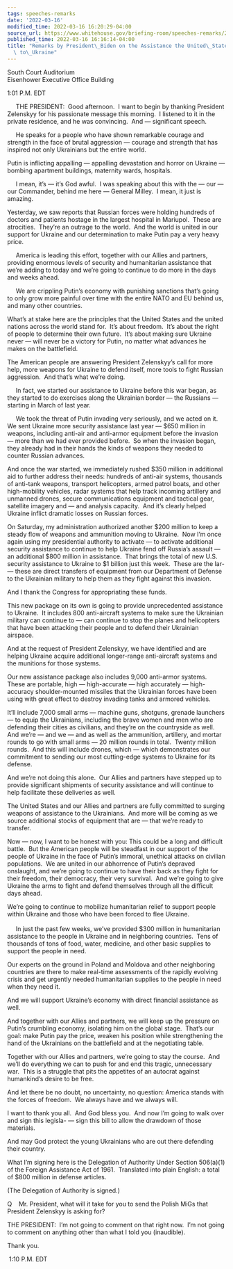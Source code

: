 ```yaml
---
tags: speeches-remarks
date: '2022-03-16'
modified_time: 2022-03-16 16:20:29-04:00
source_url: https://www.whitehouse.gov/briefing-room/speeches-remarks/2022/03/16/remarks-by-president-biden-on-the-assistance-the-united-states-is-providing-to-ukraine/
published_time: 2022-03-16 16:16:14-04:00
title: "Remarks by President\_Biden on the Assistance the United\_States is Providing\
  \ to\_Ukraine"
---
```

 
South Court Auditorium  
Eisenhower Executive Office Building

1:01 P.M. EDT

     THE PRESIDENT:  Good afternoon.  I want to begin by thanking
President Zelenskyy for his passionate message this morning.  I listened
to it in the private residence, and he was convincing.  And —
significant speech.  
  
     He speaks for a people who have shown remarkable courage and
strength in the face of brutal aggression — courage and strength that
has inspired not only Ukrainians but the entire world. 

Putin is inflicting appalling — appalling devastation and horror on
Ukraine — bombing apartment buildings, maternity wards, hospitals.   
  
     I mean, it’s — it’s God awful.  I was speaking about this with the
— our — our Commander, behind me here — General Milley.  I mean, it just
is amazing.

Yesterday, we saw reports that Russian forces were holding hundreds of
doctors and patients hostage in the largest hospital in Mariupol.  These
are atrocities.  They’re an outrage to the world.  And the world is
united in our support for Ukraine and our determination to make Putin
pay a very heavy price.  
  
     America is leading this effort, together with our Allies and
partners, providing enormous levels of security and humanitarian
assistance that we’re adding to today and we’re going to continue to do
more in the days and weeks ahead.  
  
     We are crippling Putin’s economy with punishing sanctions that’s
going to only grow more painful over time with the entire NATO and EU
behind us, and many other countries.

What’s at stake here are the principles that the United States and the
united nations across the world stand for.  It’s about freedom.  It’s
about the right of people to determine their own future.  It’s about
making sure Ukraine never — will never be a victory for Putin, no matter
what advances he makes on the battlefield.

The American people are answering President Zelenskyy’s call for more
help, more weapons for Ukraine to defend itself, more tools to fight
Russian aggression.  And that’s what we’re doing.

  
     In fact, we started our assistance to Ukraine before this war
began, as they started to do exercises along the Ukrainian border — the
Russians — starting in March of last year.  
  
     We took the threat of Putin invading very seriously, and we acted
on it.  We sent Ukraine more security assistance last year — $650
million in weapons, including anti-air and anti-armor equipment before
the invasion — more than we had ever provided before.  So when the
invasion began, they already had in their hands the kinds of weapons
they needed to counter Russian advances.

And once the war started, we immediately rushed $350 million in
additional aid to further address their needs: hundreds of anti-air
systems, thousands of anti-tank weapons, transport helicopters, armed
patrol boats, and other high-mobility vehicles, radar systems that help
track incoming artillery and unmanned drones, secure communications
equipment and tactical gear, satellite imagery and — and analysis
capacity.  And it’s clearly helped Ukraine inflict dramatic losses on
Russian forces.      

On Saturday, my administration authorized another $200 million to keep a
steady flow of weapons and ammunition moving to Ukraine.  Now I’m once
again using my presidential authority to activate — to activate
additional security assistance to continue to help Ukraine fend off
Russia’s assault — an additional $800 million in assistance.  That
brings the total of new U.S. security assistance to Ukraine to $1
billion just this week.  These are the lar- — these are direct transfers
of equipment from our Department of Defense to the Ukrainian military to
help them as they fight against this invasion.   

And I thank the Congress for appropriating these funds. 

This new package on its own is going to provide unprecedented assistance
to Ukraine.  It includes 800 anti-aircraft systems to make sure the
Ukrainian military can continue to — can continue to stop the planes and
helicopters that have been attacking their people and to defend their
Ukrainian airspace.  

And at the request of President Zelenskyy, we have identified and are
helping Ukraine acquire additional longer-range anti-aircraft systems
and the munitions for those systems.  

Our new assistance package also includes 9,000 anti-armor systems. 
These are portable, high — high-accurate — high accurately —
high-accuracy shoulder-mounted missiles that the Ukrainian forces have
been using with great effect to destroy invading tanks and armored
vehicles.   

It’ll include 7,000 small arms — machine guns, shotguns, grenade
launchers — to equip the Ukrainians, including the brave women and men
who are defending their cities as civilians, and they’re on the
countryside as well.  And we’re — and we — and as well as the
ammunition, artillery, and mortar rounds to go with small arms — 20
million rounds in total.  Twenty million rounds.  And this will include
drones, which — which demonstrates our commitment to sending our most
cutting-edge systems to Ukraine for its defense. 

And we’re not doing this alone.  Our Allies and partners have stepped up
to provide significant shipments of security assistance and will
continue to help facilitate these deliveries as well. 

The United States and our Allies and partners are fully committed to
surging weapons of assistance to the Ukrainians.  And more will be
coming as we source additional stocks of equipment that are — that we’re
ready to transfer.     

Now — now, I want to be honest with you: This could be a long and
difficult battle.  But the American people will be steadfast in our
support of the people of Ukraine in the face of Putin’s immoral,
unethical attacks on civilian populations.  We are united in our
abhorrence of Putin’s depraved onslaught, and we’re going to continue to
have their back as they fight for their freedom, their democracy, their
very survival.  And we’re going to give Ukraine the arms to fight and
defend themselves through all the difficult days ahead.

We’re going to continue to mobilize humanitarian relief to support
people within Ukraine and those who have been forced to flee
Ukraine.    
      
     In just the past few weeks, we’ve provided $300 million in
humanitarian assistance to the people in Ukraine and in neighboring
countries.  Tens of thousands of tons of food, water, medicine, and
other basic supplies to support the people in need. 

Our experts on the ground in Poland and Moldova and other neighboring
countries are there to make real-time assessments of the rapidly
evolving crisis and get urgently needed humanitarian supplies to the
people in need when they need it.  

And we will support Ukraine’s economy with direct financial assistance
as well.  

And together with our Allies and partners, we will keep up the pressure
on Putin’s crumbling economy, isolating him on the global stage.  That’s
our goal: make Putin pay the price, weaken his position while
strengthening the hand of the Ukrainians on the battlefield and at the
negotiating table. 

Together with our Allies and partners, we’re going to stay the course. 
And we’ll do everything we can to push for and end this tragic,
unnecessary war.  This is a struggle that pits the appetites of an
autocrat against humankind’s desire to be free. 

And let there be no doubt, no uncertainty, no question: America stands
with the forces of freedom.  We always have and we always will. 

I want to thank you all.  And God bless you.  And now I’m going to walk
over and sign this legisla- — sign this bill to allow the drawdown of
those materials.

And may God protect the young Ukrainians who are out there defending
their country.

What I’m signing here is the Delegation of Authority Under Section
506(a)(1) of the Foreign Assistance Act of 1961.  Translated into plain
English: a total of $800 million in defense articles.

(The Delegation of Authority is signed.)

Q    Mr. President, what will it take for you to send the Polish MiGs
that President Zelenskyy is asking for?

THE PRESIDENT:  I’m not going to comment on that right now.  I’m not
going to comment on anything other than what I told you (inaudible). 

Thank you.

 1:10 P.M. EDT
